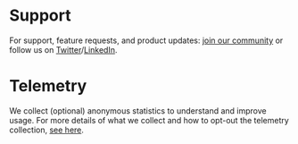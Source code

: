 # Support

For support, feature requests, and product updates: [join our community](https://ploomber.io/community) or follow us on [Twitter](https://twitter.com/ploomber)/[LinkedIn](https://www.linkedin.com/company/ploomber/).

# Telemetry

We collect (optional) anonymous statistics to understand and improve usage. For more details of what we collect and how to opt-out the telemetry collection, [see here](https://docs.ploomber.io/en/latest/community/user-stats.html).